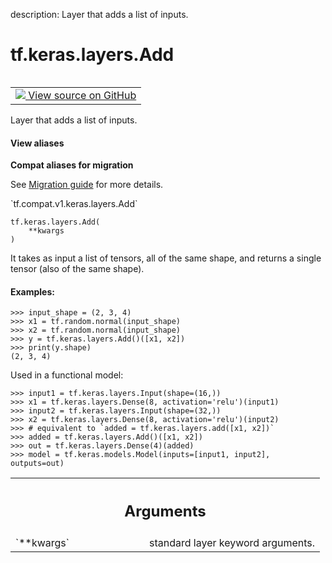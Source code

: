 description: Layer that adds a list of inputs.

<div itemscope itemtype="http://developers.google.com/ReferenceObject">
<meta itemprop="name" content="tf.keras.layers.Add" />
<meta itemprop="path" content="Stable" />
<meta itemprop="property" content="__init__"/>
<meta itemprop="property" content="__new__"/>
</div>

# tf.keras.layers.Add

<!-- Insert buttons and diff -->

<table class="tfo-notebook-buttons tfo-api nocontent" align="left">
<td>
  <a target="_blank" href="https://github.com/tensorflow/tensorflow/blob/r2.2/tensorflow/python/keras/layers/merge.py#L221-L254">
    <img src="https://www.tensorflow.org/images/GitHub-Mark-32px.png" />
    View source on GitHub
  </a>
</td>
</table>



Layer that adds a list of inputs.

<section class="expandable">
  <h4 class="showalways">View aliases</h4>
  <p>
<b>Compat aliases for migration</b>
<p>See
<a href="https://www.tensorflow.org/guide/migrate">Migration guide</a> for
more details.</p>
<p>`tf.compat.v1.keras.layers.Add`</p>
</p>
</section>

<pre class="devsite-click-to-copy prettyprint lang-py tfo-signature-link">
<code>tf.keras.layers.Add(
    **kwargs
)
</code></pre>



<!-- Placeholder for "Used in" -->

It takes as input a list of tensors,
all of the same shape, and returns
a single tensor (also of the same shape).

#### Examples:



```
>>> input_shape = (2, 3, 4)
>>> x1 = tf.random.normal(input_shape)
>>> x2 = tf.random.normal(input_shape)
>>> y = tf.keras.layers.Add()([x1, x2])
>>> print(y.shape)
(2, 3, 4)
```

Used in a functional model:

```
>>> input1 = tf.keras.layers.Input(shape=(16,))
>>> x1 = tf.keras.layers.Dense(8, activation='relu')(input1)
>>> input2 = tf.keras.layers.Input(shape=(32,))
>>> x2 = tf.keras.layers.Dense(8, activation='relu')(input2)
>>> # equivalent to `added = tf.keras.layers.add([x1, x2])`
>>> added = tf.keras.layers.Add()([x1, x2])
>>> out = tf.keras.layers.Dense(4)(added)
>>> model = tf.keras.models.Model(inputs=[input1, input2], outputs=out)
```

<!-- Tabular view -->
 <table class="responsive fixed orange">
<colgroup><col width="214px"><col></colgroup>
<tr><th colspan="2"><h2 class="add-link">Arguments</h2></th></tr>

<tr>
<td>
`**kwargs`
</td>
<td>
standard layer keyword arguments.
</td>
</tr>
</table>



